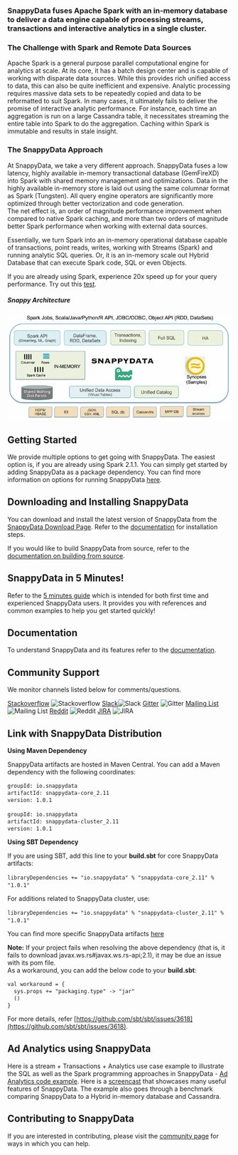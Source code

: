 ### SnappyData fuses Apache Spark with an in-memory database to deliver a data engine capable of processing streams, transactions and interactive analytics in a single cluster.

### The Challenge with Spark and Remote Data Sources
Apache Spark is a general purpose parallel computational engine for analytics at scale. At its core, it has a batch design center and is capable of working with disparate data sources. While this provides rich unified access to data, this can also be quite inefficient and expensive. Analytic processing requires massive data sets to be repeatedly copied and data to be reformatted to suit Spark. In many cases, it ultimately fails to deliver the promise of interactive analytic performance.
For instance, each time an aggregation is run on a large Cassandra table, it necessitates streaming the entire table into Spark to do the aggregation. Caching within Spark is immutable and results in stale insight.

### The SnappyData Approach
At SnappyData, we take a very different approach. SnappyData fuses a low latency, highly available in-memory transactional database (GemFireXD) into Spark with shared memory management and optimizations. Data in the highly available in-memory store is laid out using the same columnar format as Spark (Tungsten). All query engine operators are significantly more optimized through better vectorization and code generation. </br>
The net effect is, an order of magnitude performance improvement when compared to native Spark caching, and more than two orders of magnitude better Spark performance when working with external data sources.

Essentially, we turn Spark into an in-memory operational database capable of transactions, point reads, writes, working with Streams (Spark) and running analytic SQL queries. Or, it is an in-memory scale out Hybrid Database that can execute Spark code, SQL or even Objects.


If you are already using Spark, experience 20x speed up for your query performance. Try out this [test](https://github.com/SnappyDataInc/snappydata/blob/master/examples/quickstart/scripts/Quickstart.scala).

##### Snappy Architecture
![SnappyData Architecture](docs/Images/SnappyArchitecture.png)

## Getting Started
We provide multiple options to get going with SnappyData. The easiest option is, if you are already using Spark 2.1.1.
You can simply get started by adding SnappyData as a package dependency. You can find more information on options for running SnappyData [here](docs/quickstart.md).

## Downloading and Installing SnappyData
You can download and install the latest version of SnappyData from the [SnappyData Download Page](https://www.snappydata.io/download).
Refer to the [documentation](docs/install.md) for installation steps.

If you would like to build SnappyData from source, refer to the [documentation on building from source](docs/install/building_from_source.md).

## SnappyData in 5 Minutes!
Refer to the [5 minutes guide](docs/quickstart.md) which is intended for both first time and experienced SnappyData users. It provides you with references and common examples to help you get started quickly!

## Documentation
To understand SnappyData and its features refer to the [documentation](http://snappydatainc.github.io/snappydata/).

## Community Support

We monitor channels listed below for comments/questions.

[Stackoverflow](http://stackoverflow.com/questions/tagged/snappydata) ![Stackoverflow](http://i.imgur.com/LPIdp12.png)    [Slack](http://snappydata-slackin.herokuapp.com/)![Slack](http://i.imgur.com/h3sc6GM.png)        [Gitter](https://gitter.im/SnappyDataInc/snappydata) ![Gitter](http://i.imgur.com/jNAJeOn.jpg)          [Mailing List](https://groups.google.com/forum/#!forum/snappydata-user) ![Mailing List](http://i.imgur.com/YomdH4s.png)             [Reddit](https://www.reddit.com/r/snappydata) ![Reddit](http://i.imgur.com/AB3cVtj.png)          [JIRA](https://jira.snappydata.io/projects/SNAP/issues) ![JIRA](http://i.imgur.com/E92zntA.png)

## Link with SnappyData Distribution

**Using Maven Dependency**

SnappyData artifacts are hosted in Maven Central. You can add a Maven dependency with the following coordinates:

```
groupId: io.snappydata
artifactId: snappydata-core_2.11
version: 1.0.1

groupId: io.snappydata
artifactId: snappydata-cluster_2.11
version: 1.0.1
```

**Using SBT Dependency**

If you are using SBT, add this line to your **build.sbt** for core SnappyData artifacts:

`libraryDependencies += "io.snappydata" % "snappydata-core_2.11" % "1.0.1"`

For additions related to SnappyData cluster, use:

`libraryDependencies += "io.snappydata" % "snappydata-cluster_2.11" % "1.0.1"`

You can find more specific SnappyData artifacts [here](http://mvnrepository.com/artifact/io.snappydata)

**Note:** If your project fails when resolving the above dependency (that is, it fails to download javax.ws.rs#javax.ws.rs-api;2.1), it may be due an issue with its pom file. </br> As a workaround, you can add the below code to your **build.sbt**:

```
val workaround = {
  sys.props += "packaging.type" -> "jar"
  ()
}
```

For more details, refer [https://github.com/sbt/sbt/issues/3618](https://github.com/sbt/sbt/issues/3618).

## Ad Analytics using SnappyData
Here is a stream + Transactions + Analytics use case example to illustrate the SQL as well as the Spark programming approaches in SnappyData - [Ad Analytics code example](https://github.com/SnappyDataInc/snappy-poc). Here is a [screencast](https://www.youtube.com/watch?v=bXofwFtmHjE) that showcases many useful features of SnappyData. The example also goes through a benchmark comparing SnappyData to a Hybrid in-memory database and Cassandra.

## Contributing to SnappyData

If you are interested in contributing, please visit the [community page](http://www.snappydata.io/community) for ways in which you can help.

